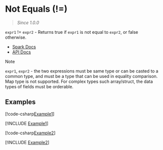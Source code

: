 ﻿# Not Equals (!=)

> _Since 1.0.0_

`expr1` != `expr2` - Returns true if `expr1` is not equal to `expr2`, or false
otherwise.

* [Spark Docs](https://spark.apache.org/docs/latest/api/sql/index.html#_2)
* [API Docs](xref:TypedSpark.NET.Columns.TypedColumn`3.op_Inequality*)

> [!NOTE]
> `expr1`, `expr2` - the two expressions must be same type or can be casted to a
> common type, and must be a type that can be used in equality comparison. Map
> type is not supported. For complex types such array/struct, the data types of
> fields must be orderable.

## Examples

[!code-csharp[Example1](../../../TypedSpark.NET.Tests/Examples/NotEquals.cs#Example1)]

[!INCLUDE [Example1](../../../TypedSpark.NET.Tests/Examples/__examples__/NotEquals.Case1.md)]

[!code-csharp[Example2](../../../TypedSpark.NET.Tests/Examples/NotEquals.cs#Example2)]

[!INCLUDE [Example2](../../../TypedSpark.NET.Tests/Examples/__examples__/NotEquals.Case2.md)]
